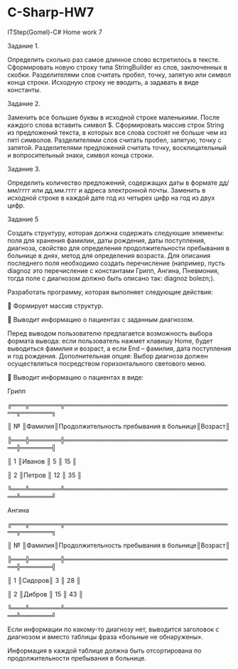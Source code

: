 # C-Sharp-HW7
ITStep(Gomel)-C# Home work 7

Задание 1.

Определить сколько раз самое длинное слово встретилось в тексте. Сформировать новую строку типа StringBuilder из слов, заключенных в скобки. Разделителями слов считать пробел, точку, запятую или символ конца строки.
Исходную строку не вводить, а задавать в виде константы.

Задание 2.

Заменить все большие буквы в исходной строке маленькими. После каждого слова вставить символ $. Сформировать массив строк String из предложений текста, в которых все слова состоят не больше чем из пяті символов. Разделителями слов считать пробел, запятую, точку с запятой. Разделителями предложений считать точку, восклицательный и вопросительный знаки, символ конца строки.

Задание 3.

Определить количество предложений, содержащих даты в формате дд/мм/гггг или дд.мм.гггг и адреса электронной почты. Заменить в исходной строке в каждой дате год из четырех цифр на год из двух цифр.

Задание 5

Создать структуру, которая должна содержать следующие элементы: поля для хранения фамилии, даты рождения, даты поступления, диагноза, свойство для определения продолжительности пребывания в больнице в днях, метод для определения возраста. Для описания последнего поля необходимо создать перечисление (например, пусть diagnoz это перечисление с константами Грипп, Ангина, Пневмония, тогда поле с диагнозом должно быть описано так: diagnoz bolezn;). 

Разработать программу, которая выполняет следующие действия:

	Формирует массив структур. 

	Выводит информацию о пациентах с заданным диагнозом.

Перед выводом пользователю предлагается возможность выбора формата вывода: если пользователь нажмет клавишу Home, будет выводиться фамилия и возраст, а если End – фамилия, дата поступления и год рождения. Дополнительная опция: Выбор диагноза должен осуществляться посредством горизонтального светового меню. 


	Выводит информацию о пациентах в виде:

Грипп

╔═══╦═══════╦═══════════════════════════════════════╦═══════╗

║ № ║Фамилия║Продолжительность пребывания в больнице║Возраст║

╠═══╬═══════╬═══════════════════════════════════════╬═══════╣

║ 1 ║Иванов ║                    5                  ║  15   ║

║ 2 ║Петров ║                    12                 ║  35   ║

╚═══╩═══════╩═══════════════════════════════════════╩═══════╝

Ангина

╔═══╦═══════╦═══════════════════════════════════════╦═══════╗

║ № ║Фамилия║Продолжительность пребывания в больнице║Возраст║

╠═══╬═══════╬═══════════════════════════════════════╬═══════╣

║ 1 ║Сидоров║                    3                  ║  28   ║

║ 2 ║Дибров ║                    15                 ║  43   ║

╚═══╩═══════╩═══════════════════════════════════════╩═══════╝

Если информации по какому-то диагнозу нет, выводится заголовок с диагнозом и вместо таблицы фраза «больные не обнаружены».

Информация в каждой таблице должна быть отсортирована по продолжительности пребывания в больнице.
